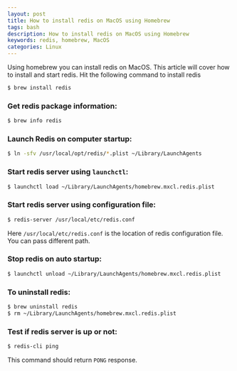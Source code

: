 ```yaml
---
layout: post  
title: How to install redis on MacOS using Homebrew
tags: bash
description: How to install redis on MacOS using Homebrew
keywords: redis, homebrew, MacOS
categories: Linux  
---
```

<div class="toc"></div>
Using homebrew you can install redis on MacOS. This article will cover how to install and start redis.
Hit the following command to install redis

``` bash
$ brew install redis
```

### Get redis package information:

```bash
$ brew info redis
```

### Launch Redis on computer startup:

```bash
$ ln -sfv /usr/local/opt/redis/*.plist ~/Library/LaunchAgents
```

### Start redis server using `launchctl`:

```bash
$ launchctl load ~/Library/LaunchAgents/homebrew.mxcl.redis.plist
```

### Start redis server using configuration file:

```bash
$ redis-server /usr/local/etc/redis.conf
```
Here `/usr/local/etc/redis.conf` is the location of redis configuration file. You can pass different path.

### Stop redis on auto startup:

```bash
$ launchctl unload ~/Library/LaunchAgents/homebrew.mxcl.redis.plist
```

### To uninstall redis:

```bash
$ brew uninstall redis
$ rm ~/Library/LaunchAgents/homebrew.mxcl.redis.plist
```

### Test if redis server is up or not:

```bash
$ redis-cli ping
```
This command should return `PONG` response.
